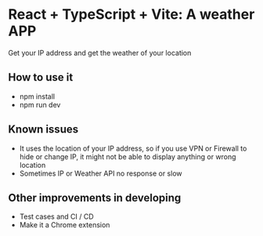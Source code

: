 # React + TypeScript + Vite: A weather APP

Get your IP address and get the weather of your location

## How to use it

- npm install
- npm run dev

## Known issues

- It uses the location of your IP address, so if you use VPN or Firewall to hide or change IP, it might not be able to display anything or wrong location
- Sometimes IP or Weather API no response or slow

## Other improvements in developing

- Test cases and CI / CD
- Make it a Chrome extension
